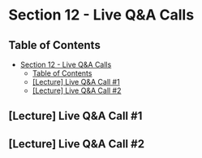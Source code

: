# Section 12 - Live Q&A Calls

## Table of Contents

- [Section 12 - Live Q&A Calls](#section-12---live-qa-calls)
  - [Table of Contents](#table-of-contents)
  - [[Lecture] Live Q&A Call #1](#lecture-live-qa-call-1)
  - [[Lecture] Live Q&A Call #2](#lecture-live-qa-call-2)

## [Lecture] Live Q&A Call #1

## [Lecture] Live Q&A Call #2